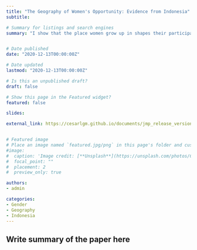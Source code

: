 ```yaml
---
title: "The Geography of Women's Opportunity: Evidence from Indonesia"
subtitle: 

# Summary for listings and search engines
summary: "I show that the place women grow up in shapes their participation in the labor market as adults"


# Date published
date: "2020-12-13T00:00:00Z"

# Date updated
lastmod: "2020-12-13T00:00:00Z"

# Is this an unpublished draft?
draft: false

# Show this page in the Featured widget?
featured: false

slides:

external_link: https://cesarlgm.github.io/documents/jmp_release_version.pdf


# Featured image
# Place an image named `featured.jpg/png` in this page's folder and customize its options here.
#image:
#  caption: 'Image credit: [**Unsplash**](https://unsplash.com/photos/CpkOjOcXdUY)'
#  focal_point: ""
#  placement: 2
#  preview_only: true

authors:
- admin

categories:
- Gender
- Geography
- Indonesia
---
```


## Write summary of the paper here

